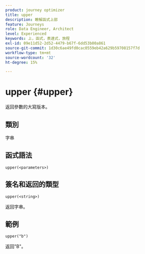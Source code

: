 ```yaml
---
product: journey optimizer
title: upper
description: 瞭解函式上部
feature: Journeys
role: Data Engineer, Architect
level: Experienced
keywords: 上，函式，表達式，旅程
exl-id: 09e11d52-2d52-4479-b67f-6dd53b00a861
source-git-commit: 1d30c6ae49fd0cac0559eb42a629b59708157f7d
workflow-type: tm+mt
source-wordcount: '32'
ht-degree: 15%

---
```


# upper {#upper}

返回參數的大寫版本。

## 類別

字串

## 函式語法

`upper(<parameters>)`

## 簽名和返回的類型

`upper(<string>)`

返回字串。

## 範例

`upper("b")`

返回&quot;B&quot;。
